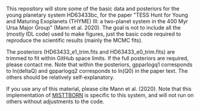 This repository will store some of the basic data and posteriors for the young planetary system HD63433bc, for the paper "TESS Hunt for Young and Maturing Exoplanets (THYME) III: a two-planet system in the 400 Myr Ursa Major Group" (Mann et al. 2020). The goal is not to include all the (mostly IDL code) used to make figures, just the basic code required to reproduce the scientific results (mainly the MCMC fits). 

The posteriors (HD63433_e1_trim.fits and HD63433_e0_trim.fits) are trimmed to fit within GitHub space limits. If the full posteriors are required, please contact me. Note that within the posteriors, gpparlogq1 corresponds to ln(deltaQ) and gpparlogq2 corresponds to ln(Q0) in the paper text. The others should be relatively self-explanatory.

If you use any of this material, please cite Mann et al. (2020). Note that this implementation of [MISTTBORN](https://github.com/captain-exoplanet/misttborn) is specific to this system, and will not run on others without adjustments to the code. 
